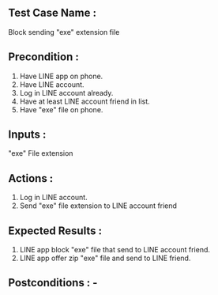 ## Test Case Name : 
Block sending "exe" extension file  
## Precondition : 
1. Have LINE app on phone.
2. Have LINE account.
3. Log in LINE account already.
4. Have at least LINE account friend in list.
5. Have "exe" file on phone.
## Inputs : 
"exe" File extension
## Actions : 
1. Log in LINE account.
2. Send "exe" file extension to LINE account friend
## Expected Results :
1. LINE app block "exe" file that send to LINE account friend.
2. LINE app offer zip "exe" file and send to LINE friend.
## Postconditions : -
